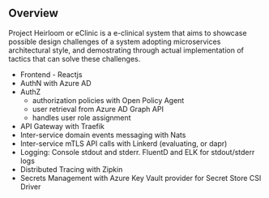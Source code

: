 ## Overview

Project Heirloom or eClinic is a e-clinical system that aims to showcase possible design challenges of a system adopting microservices architectural style,
and demostrating through actual implementation of tactics that can solve these challenges.

* Frontend - Reactjs
* AuthN with Azure AD 
* AuthZ
  * authorization policies with Open Policy Agent
  * user retrieval from Azure AD Graph API
  * handles user role assignment
* API Gateway with Traefik
* Inter-service domain events messaging with Nats
* Inter-service mTLS API calls with Linkerd (evaluating, or dapr)
* Logging: Console stdout and stderr. FluentD and ELK for stdout/stderr logs
* Distributed Tracing with Zipkin
* Secrets Management with Azure Key Vault provider for Secret Store CSI Driver
 
